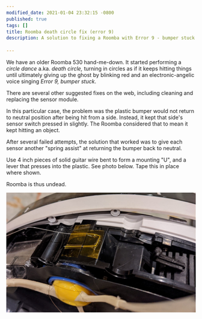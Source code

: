```yaml
---
modified_date: 2021-01-04 23:32:15 -0800
published: true
tags: []
title: Roomba death circle fix (error 9)
description: A solution to fixing a Roomba with Error 9 - bumper stuck or dirty

---
```

We have an older Roomba 530 hand-me-down. It started performing a _circle dance_ a.ka. _death circle,_ turning in circles as if it keeps hitting things until ultimately giving up the ghost by blinking red and an electronic-angelic voice singing _Error 9, bumper stuck_.

There are several other suggested fixes on the web, including cleaning and replacing the sensor module.

In this particular case, the problem was  the plastic bumper would not return to neutral position after being hit from a side. Instead, it kept that side's sensor switch pressed in slightly. The Roomba considered that to mean it kept hitting an object.

After several failed attempts, the solution that worked was to give each sensor another "spring assist" at returning the bumper back to neutral.

Use 4 inch pieces of solid guitar wire bent to form a mounting "U", and a lever that presses into the plastic. See photo below. Tape this in place where shown.

Roomba is thus undead.

![](/uploads/roomba-bumper-fix.jpg)
